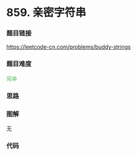 # 859. 亲密字符串

### 题目链接

https://leetcode-cn.com/problems/buddy-strings

### 题目难度

<font color=#5CB85C>简单</font>

### 思路



### 图解

无

### 代码

```python
```